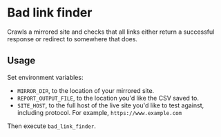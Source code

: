 # Bad link finder

Crawls a mirrored site and checks that all links either return a successful response or redirect to somewhere that does.

## Usage

Set environment variables:

- `MIRROR_DIR`, to the location of your mirrored site.
- `REPORT_OUTPUT_FILE`, to the location you'd like the CSV saved to.
- `SITE_HOST`, to the full host of the live site you'd like to test against, including protocol.  For example, `https://www.example.com`

Then execute `bad_link_finder`.
